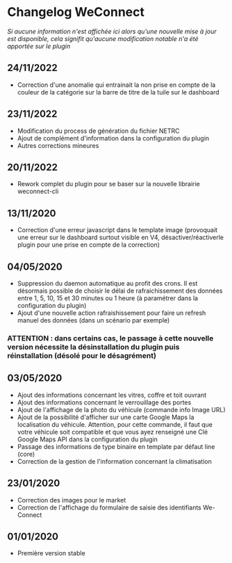 # Changelog WeConnect

_Si aucune information n'est affichée ici alors qu'une nouvelle mise à jour est disponible, cela signifit qu'aucune modification notable n'a été apportée sur le plugin_

## 24/11/2022

- Correction d'une anomalie qui entrainait la non prise en compte de la couleur de la catégorie sur la barre de titre de la tuile sur le dashboard

## 23/11/2022

- Modification du process de génération du fichier NETRC
- Ajout de complément d'information dans la configuration du plugin
- Autres corrections mineures

## 20/11/2022

- Rework complet du plugin pour se baser sur la nouvelle librairie weconnect-cli

## 13/11/2020

- Correction d'une erreur javascript dans le template image (provoquait une erreur sur le dashboard surtout visible en V4, désactiver/réactiverle plugin pour une prise en compte de la correction)

## 04/05/2020

- Suppression du daemon automatique au profit des crons. Il est désormais possible de choisir le délai de rafraichissement des données entre 1, 5, 10, 15 et 30 minutes ou 1 heure (à paramétrer dans la configuration du plugin)
- Ajout d'une nouvelle action rafraishissement pour faire un refresh manuel des données (dans un scénario par exemple)

### ATTENTION : dans certains cas, le passage à cette nouvelle version nécessite la désinstallation du plugin puis réinstallation (désolé pour le désagrément)

## 03/05/2020

- Ajout des informations concernant les vitres, coffre et toit ouvrant
- Ajout des informations concernant le verrouillage des portes
- Ajout de l'affichage de la photo du véhicule (commande info Image URL)
- Ajout de la possibilité d'afficher sur une carte Google Maps la localisation du véhicule. Attention, pour cette commande, il faut que votre véhicule soit compatible et que vous ayez renseigné une Clé Google Maps API dans la configuration du plugin
- Passage des informations de type binaire en template par défaut line (core)
- Correction de la gestion de l'information concernant la climatisation

## 23/01/2020

- Correction des images pour le market
- Correction de l'affichage du formulaire de saisie des identifiants We-Connect

## 01/01/2020

- Première version stable
